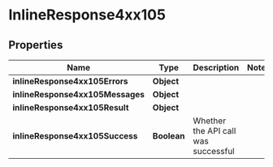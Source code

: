 # InlineResponse4xx105

## Properties
Name | Type | Description | Notes
------------ | ------------- | ------------- | -------------
**inlineResponse4xx105Errors** | **Object** |  | 
**inlineResponse4xx105Messages** | **Object** |  | 
**inlineResponse4xx105Result** | **Object** |  | 
**inlineResponse4xx105Success** | **Boolean** | Whether the API call was successful | 
